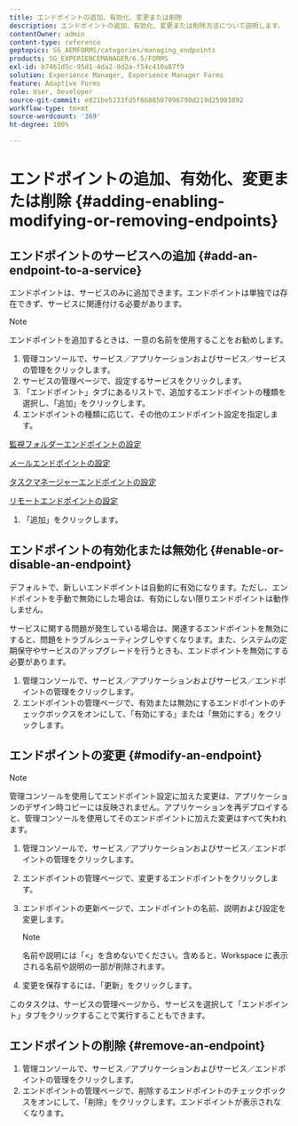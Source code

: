 ```yaml
---
title: エンドポイントの追加、有効化、変更または削除
description: エンドポイントの追加、有効化、変更または削除方法について説明します。
contentOwner: admin
content-type: reference
geptopics: SG_AEMFORMS/categories/managing_endpoints
products: SG_EXPERIENCEMANAGER/6.5/FORMS
exl-id: b7461d5c-95d1-4da2-9d2a-f54c410a87f9
solution: Experience Manager, Experience Manager Forms
feature: Adaptive Forms
role: User, Developer
source-git-commit: e821be5233fd5f6688507096790d219d25903892
workflow-type: tm+mt
source-wordcount: '369'
ht-degree: 100%

---
```


# エンドポイントの追加、有効化、変更または削除 {#adding-enabling-modifying-or-removing-endpoints}

## エンドポイントのサービスへの追加 {#add-an-endpoint-to-a-service}

エンドポイントは、サービスのみに追加できます。エンドポイントは単独では存在できず、サービスに関連付ける必要があります。

>[!NOTE]
>
>エンドポイントを追加するときは、一意の名前を使用することをお勧めします。

1. 管理コンソールで、サービス／アプリケーションおよびサービス／サービスの管理をクリックします。
1. サービスの管理ページで、設定するサービスをクリックします。
1. 「エンドポイント」タブにあるリストで、追加するエンドポイントの種類を選択し、「追加」をクリックします。
1. エンドポイントの種類に応じて、その他のエンドポイント設定を指定します。

[監視フォルダーエンドポイントの設定](/help/forms/using/admin-help/configuring-watched-folder-endpoints.md#watched-folder-endpoint-settings)

[メールエンドポイントの設定](/help/forms/using/admin-help/configuring-email-endpoints.md#email-endpoint-settings)

[タスクマネージャーエンドポイントの設定](/help/forms/using/admin-help/configuring-task-manager-endpoints.md#configuring-task-manager-endpoints)

[リモートエンドポイントの設定](/help/forms/using/admin-help/configuring-remoting-endpoints.md#remoting-endpoint-settings)

1. 「追加」をクリックします。

## エンドポイントの有効化または無効化 {#enable-or-disable-an-endpoint}

デフォルトで、新しいエンドポイントは自動的に有効になります。ただし、エンドポイントを手動で無効にした場合は、有効にしない限りエンドポイントは動作しません。

サービスに関する問題が発生している場合は、関連するエンドポイントを無効にすると、問題をトラブルシューティングしやすくなります。また、システムの定期保守やサービスのアップグレードを行うときも、エンドポイントを無効にする必要があります。

1. 管理コンソールで、サービス／アプリケーションおよびサービス／エンドポイントの管理をクリックします。
1. エンドポイントの管理ページで、有効または無効にするエンドポイントのチェックボックスをオンにして、「有効にする」または「無効にする」をクリックします。

## エンドポイントの変更 {#modify-an-endpoint}

>[!NOTE]
>
>管理コンソールを使用してエンドポイント設定に加えた変更は、アプリケーションのデザイン時コピーには反映されません。アプリケーションを再デプロイすると、管理コンソールを使用してそのエンドポイントに加えた変更はすべて失われます。

1. 管理コンソールで、サービス／アプリケーションおよびサービス／エンドポイントの管理をクリックします。
1. エンドポイントの管理ページで、変更するエンドポイントをクリックします。
1. エンドポイントの更新ページで、エンドポイントの名前、説明および設定を変更します。

   >[!NOTE]
   >
   >名前や説明には「&lt;」を含めないでください。含めると、Workspace に表示される名前や説明の一部が削除されます。

1. 変更を保存するには、「更新」をクリックします。

このタスクは、サービスの管理ページから、サービスを選択して「エンドポイント」タブをクリックすることで実行することもできます。

## エンドポイントの削除 {#remove-an-endpoint}

1. 管理コンソールで、サービス／アプリケーションおよびサービス／エンドポイントの管理をクリックします。
1. エンドポイントの管理ページで、削除するエンドポイントのチェックボックスをオンにして、「削除」をクリックします。エンドポイントが表示されなくなります。
